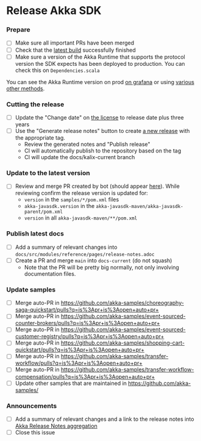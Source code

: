 # Release Akka SDK 

### Prepare

- [ ] Make sure all important PRs have been merged
- [ ] Check that the [latest build](https://github.com/akka/akka-sdk/actions?query=branch%3Amain) successfully finished
- [ ] Make sure a version of the Akka Runtime that supports the protocol version the SDK expects has been deployed to production. You can check this on `Dependencies.scala`

You can see the Akka Runtime version on prod [on grafana](https://grafana.sre.kalix.io/d/b30d0d8e-3894-4fbf-9627-9cb6088949ee/prod-kalix-metrics?orgId=1) or using [various other methods](https://github.com/lightbend/kalix/wiki/Versioning-and-how-to-determine-what-version-is-running).

### Cutting the release 

- [ ] Update the "Change date" on [the license](../blob/main/LICENSE#L9) to release date plus three years
- [ ] Use the "Generate release notes" button to create [a new release](https://github.com/akka/akka-sdk/releases/new) with the appropriate tag.
    - Review the generated notes and "Publish release"
    - CI will automatically publish to the repository based on the tag
    - CI will update the docs/kalix-current branch

### Update to the latest version
 
- [ ] Review and merge PR created by bot (should appear [here](https://github.com/akka/akka-sdk/pulls?q=is%3Apr+is%3Aopen+auto+pr+)). While reviewing confirm the release version is updated for:
    - `version` in the `samples/*/pom.xml` files
    - `akka-javasdk.version` in the `akka-javasdk-maven/akka-javasdk-parent/pom.xml`
    - `version` in all `akka-javasdk-maven/**/pom.xml`

### Publish latest docs
- [ ] Add a summary of relevant changes into `docs/src/modules/reference/pages/release-notes.adoc`
- [ ] Create a PR and merge `main` into `docs-current` (do not squash)
    - Note that the PR will be pretty big normally, not only involving documentation files.

### Update samples
- [ ] Merge auto-PR in https://github.com/akka-samples/choreography-saga-quickstart/pulls?q=is%3Apr+is%3Aopen+auto+pr+
- [ ] Merge auto-PR in https://github.com/akka-samples/event-sourced-counter-brokers/pulls?q=is%3Apr+is%3Aopen+auto+pr+
- [ ] Merge auto-PR in https://github.com/akka-samples/event-sourced-customer-registry/pulls?q=is%3Apr+is%3Aopen+auto+pr+
- [ ] Merge auto-PR in https://github.com/akka-samples/shopping-cart-quickstart/pulls?q=is%3Apr+is%3Aopen+auto+pr+
- [ ] Merge auto-PR in https://github.com/akka-samples/transfer-workflow/pulls?q=is%3Apr+is%3Aopen+auto+pr+
- [ ] Merge auto-PR in https://github.com/akka-samples/transfer-workflow-compensation/pulls?q=is%3Apr+is%3Aopen+auto+pr+
- [ ] Update other samples that are maintained in https://github.com/akka-samples/
 
### Announcements

- [ ] Add a summary of relevant changes and a link to the release notes into [Akka Release Notes aggregation](https://docs.google.com/document/d/1Q0yWZssJHhF9oOKMW1yHq-QCyXJ-Ej8DeNuim4_QN6w/edit?usp=sharing)
- [ ] Close this issue
